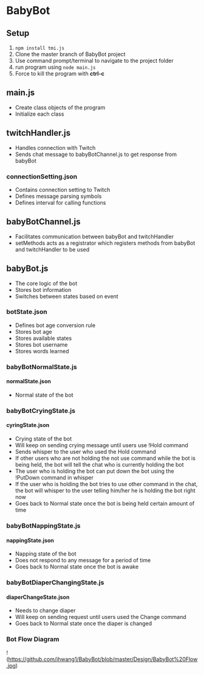 # BabyBot

## Setup

1. `npm install tmi.js`
2. Clone the master branch of BabyBot project
3. Use command prompt/terminal to navigate to the project folder
4. run program using `node main.js`
5. Force to kill the program with **ctrl-c**

## main.js
- Create class objects of the program
- Initialize each class

## twitchHandler.js
- Handles connection with Twitch
- Sends chat message to babyBotChannel.js to get response from babyBot

### connectionSetting.json
- Contains connection setting to Twitch
- Defines message parsing symbols
- Defines interval for calling functions

## babyBotChannel.js
- Facilitates communication between babyBot and twitchHandler
- setMethods acts as a registrator which registers methods from babyBot and twitchHandler to be used

## babyBot.js
- The core logic of the bot
- Stores bot information
- Switches between states based on event

### botState.json
- Defines bot age conversion rule
- Stores bot age
- Stores available states
- Stores bot username
- Stores words learned

### babyBotNormalState.js
#### normalState.json
- Normal state of the bot

### babyBotCryingState.js
#### cyringState.json
- Crying state of the bot
- Will keep on sending crying message until users use !Hold command
- Sends whisper to the user who used the Hold command
- If other users who are not holding the not use command while the bot is being held, the bot will tell the chat who is currently holding the bot
- The user who is holding the bot can put down the bot using the !PutDown command in whisper
- If the user who is holding the bot tries to use other command in the chat, the bot will whisper to the user telling him/her he is holding the bot right now
- Goes back to Normal state once the bot is being held certain amount of time

### babyBotNappingState.js
#### nappingState.json
- Napping state of the bot
- Does not respond to any message for a period of time
- Goes back to Normal state once the bot is awake

### babyBotDiaperChangingState.js
#### diaperChangeState.json
- Needs to change diaper
- Will keep on sending request until users used the Change command
- Goes back to Normal state once the diaper is changed

### Bot Flow Diagram
!(https://github.com/ihwang1/BabyBot/blob/master/Design/BabyBot%20Flow.jpg)

